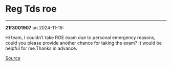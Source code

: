 # Reg Tds roe


---

**21f3001907** on 2024-11-19:

Hi team,
I couldn’t  take ROE exam due to personal emergency  reasons, could you please provide another chance for taking the exam? It would be helpful for me.Thanks in advance.

[Source](https://discourse.onlinedegree.iitm.ac.in/t/reg-tds-roe/156837/1)